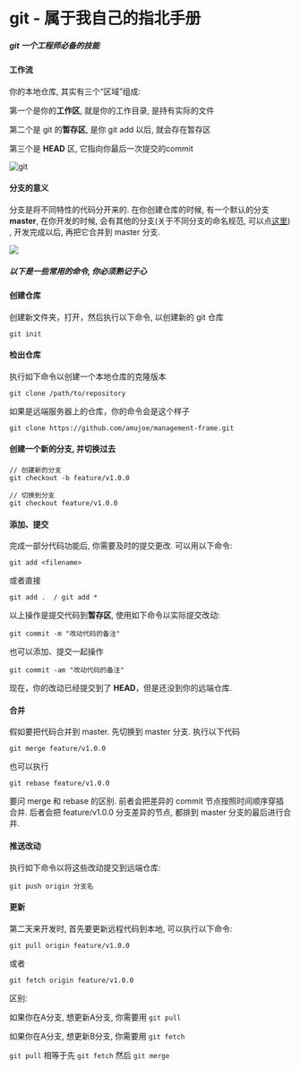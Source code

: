 # git - 属于我自己的指北手册



##### git 一个工程师必备的技能



#### 工作流

你的本地仓库, 其实有三个“区域”组成:

第一个是你的**工作区**, 就是你的工作目录, 是持有实际的文件

第二个是 git 的**暂存区**, 是你 git add 以后, 就会存在暂存区

第三个是 **HEAD** 区,  它指向你最后一次提交的commit

![git](http://rogerdudler.github.io/git-guide/img/trees.png)



#### 分支的意义

分支是将不同特性的代码分开来的. 在你创建仓库的时候, 有一个默认的分支 **master**, 在你开发的时候, 会有其他的分支(关于不同分支的命名规范, 可以点[这里](./git02.md)) , 开发完成以后, 再把它合并到 master 分支.

![](http://rogerdudler.github.io/git-guide/img/branches.png) 





##### 以下是一些常用的命令, 你必须熟记于心



#### 创建仓库

创建新文件夹，打开，然后执行以下命令,  以创建新的 git 仓库

```
git init
```

#### 

#### 检出仓库

执行如下命令以创建一个本地仓库的克隆版本

```
git clone /path/to/repository
```

如果是远端服务器上的仓库，你的命令会是这个样子

```
git clone https://github.com/amujoe/management-frame.git
```



#### 创建一个新的分支, 并切换过去

```
// 创建新的分支
git checkout -b feature/v1.0.0

// 切换到分支
git checkout feature/v1.0.0
```



#### 添加、提交

完成一部分代码功能后, 你需要及时的提交更改. 可以用以下命令:

```
git add <filename>
```

或者直接

```
git add .  / git add *
```

以上操作是提交代码到**暂存区**, 使用如下命令以实际提交改动:

```
git commit -m "改动代码的备注"
```

也可以添加、提交一起操作

```
git commit -am "改动代码的备注"
```

现在，你的改动已经提交到了 **HEAD**，但是还没到你的远端仓库.



#### 合并

假如要把代码合并到 master.  先切换到 master 分支. 执行以下代码

```
git merge feature/v1.0.0
```

也可以执行

```
git rebase feature/v1.0.0
```

要问 merge 和 rebase 的区别.  前者会把差异的 commit 节点按照时间顺序穿插合并.  后者会把 feature/v1.0.0 分支差异的节点, 都排到 master 分支的最后进行合并.



#### 推送改动

执行如下命令以将这些改动提交到远端仓库:

```
git push origin 分支名
```



#### 更新

第二天来开发时, 首先要更新远程代码到本地, 可以执行以下命令:

```
git pull origin feature/v1.0.0
```

或者

```
git fetch origin feature/v1.0.0
```

区别:

如果你在A分支, 想更新A分支, 你需要用 `git pull ` 

如果你在A分支, 想更新B分支, 你需要用 `git fetch`

`git pull` 相等于先 `git fetch` 然后 `git merge`
